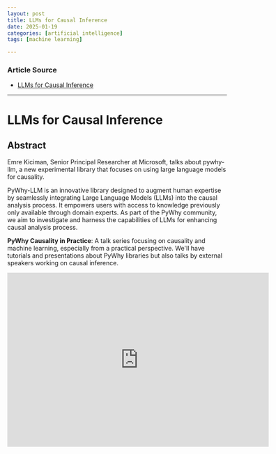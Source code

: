 ```yaml
---
layout: post
title: LLMs for Causal Inference 
date: 2025-01-19
categories: [artificial intelligence]
tags: [machine learning]

---
```


### Article Source


* [LLMs for Causal Inference](https://www.youtube.com/watch?v=1D5P7RVhHFU)

---

# LLMs for Causal Inference


## Abstract

Emre Kiciman, Senior Principal Researcher at Microsoft, talks about pywhy-llm, a new experimental library that focuses on using large language models for causality.

PyWhy-LLM is an innovative library designed to augment human expertise by seamlessly integrating Large Language Models (LLMs) into the causal analysis process. It empowers users with access to knowledge previously only available through domain experts. As part of the PyWhy community, we aim to investigate and harness the capabilities of LLMs for enhancing causal analysis process.

**PyWhy Causality in Practice**: A talk series focusing on causality and machine learning, especially from a practical perspective. We'll have tutorials and presentations about PyWhy libraries but also talks by external speakers working on causal inference.

<iframe width="600" height="400" src="https://www.youtube.com/embed/1D5P7RVhHFU?si=G6UbU5uNM1ikwWcG" title="YouTube video player" frameborder="0" allow="accelerometer; autoplay; clipboard-write; encrypted-media; gyroscope; picture-in-picture; web-share" referrerpolicy="strict-origin-when-cross-origin" allowfullscreen></iframe>